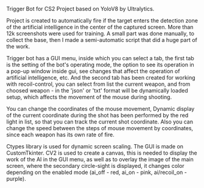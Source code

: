Trigger Bot for CS2 Project based on YoloV8 by Ultralytics.

Project is created to automatically fire if the target enters the detection zone of the artificial intelligence in the center of the captured screen.
More than 12k screenshots were used for training.
A small part was done manually, to collect the base, then I made a semi-automatic script that did a huge part of the work.

Trigger bot has a GUI menu, inside which you can select a tab, the first tab is the setting of the bot's operating mode,
the option to see its operation in a pop-up window inside gui, see changes that affect the operation of artificial intelligence, etc.
And the second tab has been created for working with recoil-control, you can select from list the current weapon,
and from choosed weapon - in the 'json' or 'txt' format will be dynamically loaded setup, which affects the movement of the mouse during shooting.

You can change the coordinates of the mouse movement,
Dynamic display of the current coordinate during the shot has been performed by the red light in list, so that you can track the current shot coordinate.
Also you can change the speed between the steps of mouse movement by coordinates, since each weapon has its own rate of fire.

Ctypes library is used for dynamic screen scaling.
The GUI is made on CustomTkinter.
CV2 is used to create a canvas, this is needed to display the work of the AI ​​in the GUI menu, as well as to overlay the image of the main screen,
where the secondary circle-sight is displayed, it changes color depending on the enabled mode (ai_off - red, ai_on - pink, ai/recoil_on - purple).
